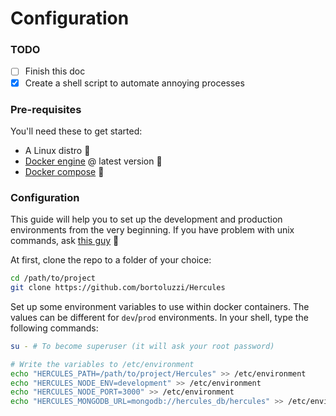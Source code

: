 # Configuration

### TODO
- [ ] Finish this doc
- [x] Create a shell script to automate annoying processes

### Pre-requisites
You'll need these to get started:
* A Linux distro :penguin:
* [Docker engine](https://docs.docker.com/engine/installation/linux/) @ latest version :whale:
* [Docker compose](https://docs.docker.com/compose/install/) :octopus:

### Configuration
This guide will help you to set up the development and production environments from the very beginning. If you have problem with unix commands, ask [this guy](http://explainshell.com/) :shell:

At first, clone the repo to a folder of your choice:
```bash
cd /path/to/project
git clone https://github.com/bortoluzzi/Hercules
```

Set up some environment variables to use within docker containers. The values can be different for `dev`/`prod` environments. In your shell, type the following commands:
```bash
su - # To become superuser (it will ask your root password)

# Write the variables to /etc/environment
echo "HERCULES_PATH=/path/to/project/Hercules" >> /etc/environment
echo "HERCULES_NODE_ENV=development" >> /etc/environment
echo "HERCULES_NODE_PORT=3000" >> /etc/environment
echo "HERCULES_MONGODB_URL=mongodb://hercules_db/hercules" >> /etc/environment
```
